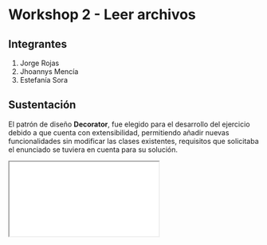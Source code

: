 # Workshop 2 -  Leer archivos

<h2>Integrantes</h2>

<ol>
  <li>Jorge Rojas</li>
  <li>Jhoannys Mencía</li>
  <li>Estefanía Sora</li>
</ol>

<h2>Sustentación</h2>
<p>El patrón de diseño  <strong>Decorator</strong>, fue elegido para el desarrollo del ejercicio debido a que cuenta con extensibilidad, permitiendo añadir nuevas funcionalidades sin modificar las clases existentes, requisitos que solicitaba el enunciado se tuviera en cuenta para su solución. </p>




<iframe
  src="[[Diagrama%20sin%20t%C3%ADtulo.drawio.html](https://app.diagrams.net/#G14DHt5eLCJzYcViyJGzb0To7YppkCmcdB#%7B%22pageId%22%3A%22C5RBs43oDa-KdzZeNtuy%22%7D)](https://drive.google.com/file/d/14DHt5eLCJzYcViyJGzb0To7YppkCmcdB/view?usp=sharing)">
</iframe>
